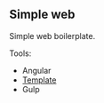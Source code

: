 ## Simple web

Simple web boilerplate.

Tools:
- Angular
- [Template](http://themes.3rdwavemedia.com/website-templates/free-responsive-website-template-for-developers)
- Gulp
